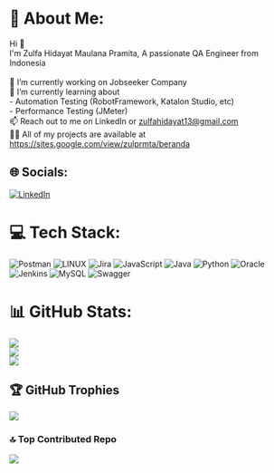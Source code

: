 # 💫 About Me:

Hi 👋<br>I'm Zulfa Hidayat Maulana Pramita, A passionate QA Engineer from Indonesia<br><br>🔭 I’m currently working on Jobseeker Company<br>🌱 I’m currently learning about <br>- Automation Testing (RobotFramework, Katalon Studio, etc)<br>- Performance Testing (JMeter)<br>📫 Reach out to me on LinkedIn or zulfahidayat13@gmail.com<br>👨‍💻 All of my projects are available at https://sites.google.com/view/zulprmta/beranda

## 🌐 Socials:

[![LinkedIn](https://img.shields.io/badge/LinkedIn-%230077B5.svg?logo=linkedin&logoColor=white)](https://www.linkedin.com/in/zulfa-hidayat-maulana-pramita-05399b1b6/)

# 💻 Tech Stack:

![Postman](https://img.shields.io/badge/Postman-FF6C37?style=for-the-badge&logo=postman&logoColor=white) ![LINUX](https://img.shields.io/badge/Linux-FCC624?style=for-the-badge&logo=linux&logoColor=black) ![Jira](https://img.shields.io/badge/jira-%230A0FFF.svg?style=for-the-badge&logo=jira&logoColor=white) ![JavaScript](https://img.shields.io/badge/javascript-%23323330.svg?style=for-the-badge&logo=javascript&logoColor=%23F7DF1E) ![Java](https://img.shields.io/badge/java-%23ED8B00.svg?style=for-the-badge&logo=openjdk&logoColor=white) ![Python](https://img.shields.io/badge/python-3670A0?style=for-the-badge&logo=python&logoColor=ffdd54) ![Oracle](https://img.shields.io/badge/Oracle-F80000?style=for-the-badge&logo=oracle&logoColor=white) ![Jenkins](https://img.shields.io/badge/jenkins-%232C5263.svg?style=for-the-badge&logo=jenkins&logoColor=white) ![MySQL](https://img.shields.io/badge/mysql-%2300000f.svg?style=for-the-badge&logo=mysql&logoColor=white) ![Swagger](https://img.shields.io/badge/-Swagger-%23Clojure?style=for-the-badge&logo=swagger&logoColor=white)

# 📊 GitHub Stats:

![](https://github-readme-stats.vercel.app/api?username=Zulfahmp&theme=dark&hide_border=false&include_all_commits=true&count_private=true)<br/>
![](https://github-readme-streak-stats.herokuapp.com/?user=Zulfahmp&theme=dark&hide_border=false)<br/>
![](https://github-readme-stats.vercel.app/api/top-langs/?username=Zulfahmp&theme=dark&hide_border=false&include_all_commits=true&count_private=true&layout=compact)

## 🏆 GitHub Trophies

![](https://github-profile-trophy.vercel.app/?username=Zulfahmp&theme=radical&no-frame=false&no-bg=false&margin-w=4)

### 🔝 Top Contributed Repo

![](https://github-contributor-stats.vercel.app/api?username=Zulfahmp&limit=5&theme=dark&combine_all_yearly_contributions=true)
